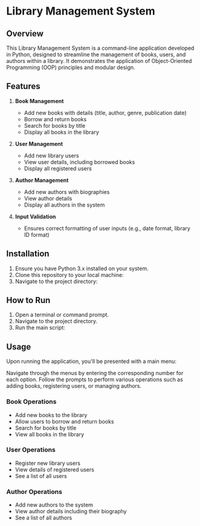 # Library Management System

## Overview

This Library Management System is a command-line application developed in Python, designed to streamline the management of books, users, and authors within a library. It demonstrates the application of Object-Oriented Programming (OOP) principles and modular design.

## Features

1. **Book Management**
   - Add new books with details (title, author, genre, publication date)
   - Borrow and return books
   - Search for books by title
   - Display all books in the library

2. **User Management**
   - Add new library users
   - View user details, including borrowed books
   - Display all registered users

3. **Author Management**
   - Add new authors with biographies
   - View author details
   - Display all authors in the system

4. **Input Validation**
   - Ensures correct formatting of user inputs (e.g., date format, library ID format)

## Installation

1. Ensure you have Python 3.x installed on your system.
2. Clone this repository to your local machine:
3. Navigate to the project directory:

## How to Run

1. Open a terminal or command prompt.
2. Navigate to the project directory.
3. Run the main script:


## Usage

Upon running the application, you'll be presented with a main menu:


Navigate through the menus by entering the corresponding number for each option. Follow the prompts to perform various operations such as adding books, registering users, or managing authors.

### Book Operations

- Add new books to the library
- Allow users to borrow and return books
- Search for books by title
- View all books in the library

### User Operations

- Register new library users
- View details of registered users
- See a list of all users

### Author Operations

- Add new authors to the system
- View author details including their biography
- See a list of all authors

